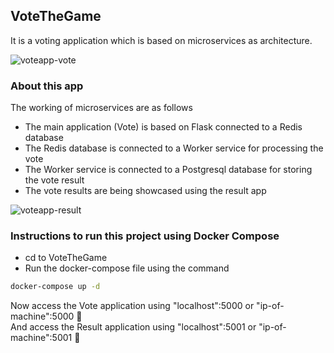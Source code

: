 ## VoteTheGame

It is a voting application which is based on microservices as architecture.

![voteapp-vote](https://user-images.githubusercontent.com/37767537/232232535-f0495bca-4dde-4720-b1ae-345142040bbe.png)

### About this app

The working of microservices are as follows

- The main application (Vote) is based on Flask connected to a Redis database
- The Redis database is connected to a Worker service for processing the vote
- The Worker service is connected to a Postgresql database for storing the vote result
- The vote results are being showcased using the result app

![voteapp-result](https://user-images.githubusercontent.com/37767537/232237663-4927df8b-0ae6-4ee4-bb47-5ffe25a0ea31.png)

### Instructions to run this project using Docker Compose

- cd to VoteTheGame
- Run the docker-compose file using the command 
```bash
docker-compose up -d
```
Now access the Vote application using "localhost":5000 or "ip-of-machine":5000 🚀 </br>
And access the Result application using "localhost":5001 or "ip-of-machine":5001 🚀

